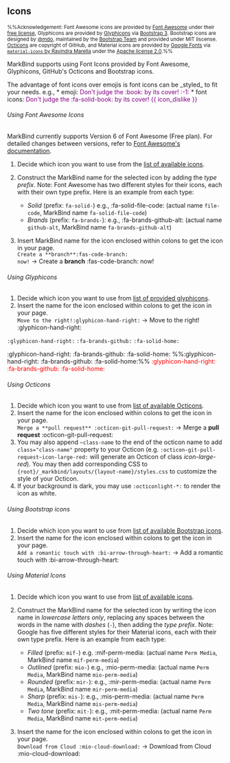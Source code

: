 ## Icons

<small>%%Acknowledgement: Font Awesome icons are provided by [Font Awesome](https://fontawesome.com/) under their [free license](https://fontawesome.com/license), Glyphicons are provided by [Glyphicons](https://glyphicons.com/) via [Bootstrap 3](https://getbootstrap.com/docs/3.3/). Bootstrap icons are designed by [@mdo](https://github.com/mdo), maintained by the [Bootstrap Team](https://github.com/orgs/twbs/people) and provided under MIT liscense. [Octicons](https://octicons.github.com) are copyright of GitHub, and Material icons are provided by [Google Fonts](https://fonts.google.com/icons) via [`material-icons` by Ravindra Marella](https://www.npmjs.com/package/material-icons) under the [Apache license 2.0](https://www.apache.org/licenses/LICENSE-2.0.html).%%</small>

MarkBind supports using Font Icons provided by Font Awesome, Glyphicons, GitHub's Octicons and Bootstrap icons.

<include src="tip.md" boilerplate >
<span id="tip_body">
The advantage of font icons over emojis is font icons can be _styled_ to fit your needs. e.g.,
* emoji: <span style="color: purple">Don't judge the :book: by its cover! :-1:</span>
* font icons: <span style="color: purple">Don't judge the :fa-solid-book: by its cover! {{ icon_dislike }}</span>
</span>
</include>

###### Using Font Awesome Icons

<box type="info" seamless>

MarkBind currently supports Version 6 of Font Awesome (Free plan). For detailed changes between versions, refer to [Font Awesome's documentation](https://fontawesome.com/docs/web/setup/upgrade/whats-changed).

</box>

1. Decide which icon you want to use from the [list of available icons](https://fontawesome.com/icons?d=gallery&m=free).
1. Construct the MarkBind name for the selected icon by adding the _type prefix_.
   Note: Font Awesome has two different styles for their icons, each with their own type prefix. Here is an example from each type:
   * _Solid_ (prefix: `fa-solid-`) e.g., :fa-solid-file-code: (actual name `file-code`, MarkBind name `fa-solid-file-code`)
   * _Brands_ (prefix: `fa-brands-`): e.g., :fa-brands-github-alt: (actual name `github-alt`, MarkBind name `fa-brands-github-alt`)

1. Insert MarkBind name for the icon enclosed within colons to get the icon in your page.<br>
  `Create a **branch**`<code>:<span></span>fas-code-branch: now!</code> → Create a **branch** :fas-code-branch: now!


###### Using Glyphicons

1. Decide which icon you want to use from [list of provided glyphicons](https://getbootstrap.com/docs/3.3/components/#glyphicons).
1. Insert the name for the icon enclosed within colons to get the icon in your page.<br>
  `Move to the right!`<code>:<span></span>glyphicon-hand-right:</code> → Move to the right! :glyphicon-hand-right:

<div id="short" class="d-none">

<code>:<span></span>glyphicon-hand-right:</code> <code>:<span></span>fa-brands-github:</code> <code>:<span></span>fa-solid-home:</code>

</div>

<div id="examples" class="d-none">

:glyphicon-hand-right: :fa-brands-github: :fa-solid-home: %%:glyphicon-hand-right: :fa-brands-github: :fa-solid-home:%% <span style="color: red">:glyphicon-hand-right: :fa-brands-github: :fa-solid-home:</span>
</div>

###### Using Octicons

1. Decide which icon you want to use from [list of available Octicons](https://octicons.github.com).
1. Insert the name for the icon enclosed within colons to get the icon in your page.<br>
  `Merge a **pull request** :octicon-git-pull-request:` → Merge a **pull request** :octicon-git-pull-request:
1. You may also append `~class-name` to the end of the octicon name to add `class="class-name"` property to your Octicon (e.g. `:octicon-git-pull-request~icon-large-red:` will generate an Octicon of class *icon-large-red*). You may then add corresponding CSS to `{root}/_markbind/layouts/{layout-name}/styles.css` to customize the style of your Octicon.
1. If your background is dark, you may use `:octiconlight-*:` to render the icon as white. 

###### Using Bootstrap icons

1. Decide which icon you want to use from [list of available Bootstrap icons](https://icons.getbootstrap.com).
1. Insert the name for the icon enclosed within colons to get the icon in your page.<br>
  `Add a romantic touch with :bi-arrow-through-heart:` → Add a romantic touch with :bi-arrow-through-heart:

###### Using Material Icons

1. Decide which icon you want to use from [list of available icons](https://fonts.google.com/icons).
1. Construct the MarkBind name for the selected icon by writing the icon name in _lowercase letters only_, replacing any spaces between the words in the name with _dashes_ (`-`), then adding the _type prefix_.
   Note: Google has five different styles for their Material icons, each with their own type prefix. Here is an example from each type:
   * _Filled_ (prefix: `mif-`) e.g. :mif-perm-media: (actual name `Perm Media`, MarkBind name `mif-perm-media`)
   * _Outlined_ (prefix: `mio-`) e.g., :mio-perm-media: (actual name `Perm Media`, MarkBind name `mio-perm-media`)
   * _Rounded_ (prefix: `mir-`): e.g., :mir-perm-media: (actual name `Perm Media`, MarkBind name `mir-perm-media`)
   * _Sharp_ (prefix: `mis-`): e.g., :mis-perm-media: (actual name `Perm Media`, MarkBind name `mis-perm-media`)
   * _Two tone_ (prefix: `mit-`): e.g., :mit-perm-media: (actual name `Perm Media`, MarkBind name `mit-perm-media`)
  
1. Insert the name for the icon enclosed within colons to get the icon in your page.<br>
  `Download from Cloud :mio-cloud-download:` → Download from Cloud :mio-cloud-download:
